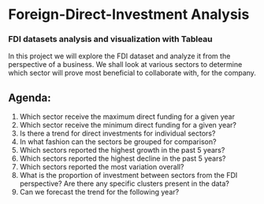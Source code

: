 # Foreign-Direct-Investment Analysis
### FDI datasets analysis and visualization with Tableau


In this project we will explore the FDI dataset and analyze it from the perspective of a business. We shall look at various sectors to determine which sector will prove most beneficial to collaborate with, for the company.

## Agenda:

1. Which sector receive the maximum direct funding for a given year
2. Which sector receive the minimum direct funding for a given year? 
3. Is there a trend for direct investments for individual sectors? 
4. In what fashion can the sectors be grouped for comparison? 
5. Which sectors reported the highest growth in the past 5 years? 
6. Which sectors reported the highest decline in the past 5 years? 
7. Which sectors reported the most variation overall? 
8. What is the proportion of investment between sectors from the FDI perspective? Are there any specific clusters present in the data? 
9. Can we forecast the trend for the following year?
